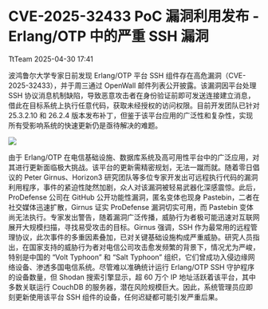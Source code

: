 #  CVE-2025-32433 PoC 漏洞利用发布 - Erlang/OTP 中的严重 SSH 漏洞   
 TtTeam   2025-04-30 17:41  
  
波鸿鲁尔大学专家日前发现 Erlang/OTP 平台 SSH 组件存在高危漏洞（CVE-2025-32433），并于周三通过 OpenWall 邮件列表公开披露。该漏洞因平台处理 SSH 协议消息机制缺陷，导致恶意攻击者在身份验证前即可发送连接建立消息，借此在目标系统上执行任意代码，获取未经授权的访问权限。目前开发团队已针对 25.3.2.10 和 26.2.4 版本发布补丁，但鉴于该平台应用的广泛性和复杂性，实现所有受影响系统的快速更新仍是亟待解决的难题。  
  
![](https://mmbiz.qpic.cn/sz_mmbiz_png/0HlywncJbB1ohfOKmK194DZUXgLmw8NwrcPeNOgbtia1hQOJAnRyKaDsk2ZB9xOxb22v4vPVY1icsqveWkQ1TLNA/640?wx_fmt=png&from=appmsg "")  
  
由于 Erlang/OTP 在电信基础设施、数据库系统及高可用性平台中的广泛应用，对其进行更新面临极大挑战。该平台的更新需精密规划，无法一蹴而就。随着零日倡议的 Peter Girnus、Horizon3 研究团队等多位专家开发出可远程执行代码的漏洞利用程序，事件的紧迫性陡然加剧，众人对该漏洞被轻易武器化深感震惊。此后，ProDefense 公司在 GitHub 公开功能性漏洞，匿名变体也现身 Pastebin，二者在社交媒体迅速扩散，Girnus 证实 ProDefense 漏洞切实可用，而 Pastebin 变体尚无法执行。专家发出警告，随着漏洞广泛传播，威胁行为者极可能迅速对互联网展开大规模扫描，寻找易受攻击的目标。Girnus 强调，SSH 作为最常用的远程管理协议，此次事件的多重因素叠加，已对关键基础设施构成严重威胁。研究人员指出，在国家支持的威胁行为者对电信公司攻击愈发频繁的背景下，情况尤为严峻，特别是中国的 “Volt Typhoon” 和 “Salt Typhoon” 组织，它们曾成功入侵边缘网络设备、渗透多国电信系统。尽管难以准确统计运行 Erlang/OTP SSH 守护程序的设备数量，但 Shodan 搜索引擎显示，超 60 万个 IP 地址活跃着该平台，其中多数关联运行 CouchDB 的服务器，潜在风险规模巨大。因此，系统管理员应即刻更新使用该平台 SSH 组件的设备，任何迟疑都可能引发严重后果。  
  
